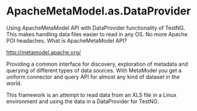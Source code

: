 # ApacheMetaModel.as.DataProvider
Using ApacheMetaModel API with DataProvider functionality of TestNG. This makes handling data files easier to read in any OS. No more Apache POI headaches.
What is ApacheMetaModel API?

http://metamodel.apache.org/

Providing a common interface for discovery, exploration of metadata and querying of different types of data sources. With MetaModel you get a uniform connector and query API for almost any kind of dataset in the world.


This framework is an attempt to read data from an XLS file in a Linux environment and using the data in a DataProvider for TestNG. 
